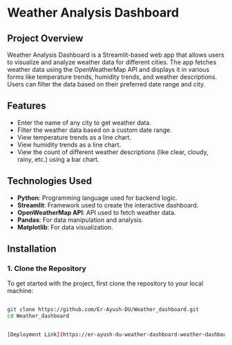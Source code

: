 # Weather Analysis Dashboard

## Project Overview
Weather Analysis Dashboard is a Streamlit-based web app that allows users to visualize and analyze weather data for different cities. The app fetches weather data using the OpenWeatherMap API and displays it in various forms like temperature trends, humidity trends, and weather descriptions. Users can filter the data based on their preferred date range and city.

## Features
- Enter the name of any city to get weather data.
- Filter the weather data based on a custom date range.
- View temperature trends as a line chart.
- View humidity trends as a line chart.
- View the count of different weather descriptions (like clear, cloudy, rainy, etc.) using a bar chart.

## Technologies Used
- **Python**: Programming language used for backend logic.
- **Streamlit**: Framework used to create the interactive dashboard.
- **OpenWeatherMap API**: API used to fetch weather data.
- **Pandas**: For data manipulation and analysis.
- **Matplotlib**: For data visualization.

## Installation

### 1. Clone the Repository
To get started with the project, first clone the repository to your local machine:
```bash

git clone https://github.com/Er-Ayush-DU/Weather_dashboard.git
cd Weather_dashboard


[Deployment Link](https://er-ayush-du-weather-dashboard-weather-dashboardapp-rkg8wv.streamlit.app/)